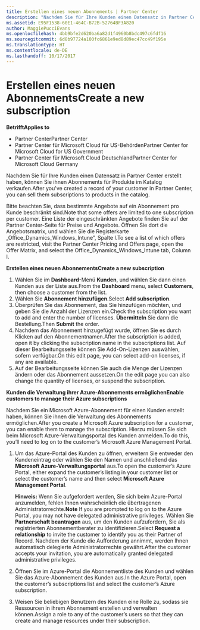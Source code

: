 ```yaml
---
title: Erstellen eines neuen Abonnements | Partner Center
description: "Nachdem Sie für Ihre Kunden einen Datensatz in Partner Center erstellt haben, können Sie ihnen Abonnements für Produkte im Katalog verkaufen."
ms.assetid: E95F1538-60E1-464C-B72B-52764BF3A820
author: MaggiePucciEvans
ms.openlocfilehash: 4bb9bfe2d620ba6a82d1f4960b8bdc497c6fdf16
ms.sourcegitcommit: 6d8b97724a100fc6861e9ed8d89ec47cc49f195e
ms.translationtype: HT
ms.contentlocale: de-DE
ms.lasthandoff: 10/17/2017
---
```

# <a name="create-a-new-subscription"></a><span data-ttu-id="bc896-103">Erstellen eines neuen Abonnements</span><span class="sxs-lookup"><span data-stu-id="bc896-103">Create a new subscription</span></span>

**<span data-ttu-id="bc896-104">Betrifft</span><span class="sxs-lookup"><span data-stu-id="bc896-104">Applies to</span></span>**

-  <span data-ttu-id="bc896-105">Partner Center</span><span class="sxs-lookup"><span data-stu-id="bc896-105">Partner Center</span></span>
-  <span data-ttu-id="bc896-106">Partner Center für Microsoft Cloud für US-Behörden</span><span class="sxs-lookup"><span data-stu-id="bc896-106">Partner Center for Microsoft Cloud for US Government</span></span>
-  <span data-ttu-id="bc896-107">Partner Center für Microsoft Cloud Deutschland</span><span class="sxs-lookup"><span data-stu-id="bc896-107">Partner Center for Microsoft Cloud Germany</span></span>

<span data-ttu-id="bc896-108">Nachdem Sie für Ihre Kunden einen Datensatz in Partner Center erstellt haben, können Sie ihnen Abonnements für Produkte im Katalog verkaufen.</span><span class="sxs-lookup"><span data-stu-id="bc896-108">After you've created a record of your customer in Partner Center, you can sell them subscriptions to products in the catalog.</span></span>

<span data-ttu-id="bc896-109">Bitte beachten Sie, dass bestimmte Angebote auf ein Abonnement pro Kunde beschränkt sind.</span><span class="sxs-lookup"><span data-stu-id="bc896-109">Note that some offers are limited to one subscription per customer.</span></span> <span data-ttu-id="bc896-110">Eine Liste der eingeschränkten Angebote finden Sie auf der Partner Center-Seite für Preise und Angebote. Öffnen Sie dort die Angebotsmatrix, und wählen Sie die Registerkarte „Office_Dynamics_Windows_Intune”, Spalte I.</span><span class="sxs-lookup"><span data-stu-id="bc896-110">To see a list of which offers are restricted, visit the Partner Center Pricing and Offers page, open the Offer Matrix, and select the Office_Dynamics_Windows_Intune tab, Column I.</span></span> 


**<span data-ttu-id="bc896-111">Erstellen eines neuen Abonnements</span><span class="sxs-lookup"><span data-stu-id="bc896-111">Create a new subscription</span></span>**

1.  <span data-ttu-id="bc896-112">Wählen Sie im **Dashboard**-Menü **Kunden**, und wählen Sie dann einen Kunden aus der Liste aus.</span><span class="sxs-lookup"><span data-stu-id="bc896-112">From the **Dashboard** menu, select **Customers**, then choose a customer from the list.</span></span>
2.  <span data-ttu-id="bc896-113">Wählen Sie **Abonnement hinzufügen**.</span><span class="sxs-lookup"><span data-stu-id="bc896-113">Select **Add subscription**.</span></span>
3.  <span data-ttu-id="bc896-114">Überprüfen Sie das Abonnement, das Sie hinzufügen möchten, und geben Sie die Anzahl der Lizenzen ein.</span><span class="sxs-lookup"><span data-stu-id="bc896-114">Check the subscription you want to add and enter the number of licenses.</span></span> <span data-ttu-id="bc896-115">**Übermitteln** Sie dann die Bestellung.</span><span class="sxs-lookup"><span data-stu-id="bc896-115">Then **Submit** the order.</span></span>
4.  <span data-ttu-id="bc896-116">Nachdem das Abonnement hinzugefügt wurde, öffnen Sie es durch Klicken auf den Abonnementnamen.</span><span class="sxs-lookup"><span data-stu-id="bc896-116">After the subscription is added, open it by clicking the subscription name in the subscriptions list.</span></span> <span data-ttu-id="bc896-117">Auf dieser Bearbeitungsseite können Sie Add-On-Lizenzen auswählen, sofern verfügbar.</span><span class="sxs-lookup"><span data-stu-id="bc896-117">On this edit page, you can select add-on licenses, if any are available.</span></span>
5.  <span data-ttu-id="bc896-118">Auf der Bearbeitungsseite können Sie auch die Menge der Lizenzen ändern oder das Abonnement aussetzen.</span><span class="sxs-lookup"><span data-stu-id="bc896-118">On the edit page you can also change the quantity of licenses, or suspend the subscription.</span></span>

**<span data-ttu-id="bc896-119">Kunden die Verwaltung ihrer Azure-Abonnements ermöglichen</span><span class="sxs-lookup"><span data-stu-id="bc896-119">Enable customers to manage their Azure subscriptions</span></span>**

<span data-ttu-id="bc896-120">Nachdem Sie ein Microsoft Azure-Abonnement für einen Kunden erstellt haben, können Sie ihnen die Verwaltung des Abonnements ermöglichen.</span><span class="sxs-lookup"><span data-stu-id="bc896-120">After you create a Microsoft Azure subscription for a customer, you can enable them to manage the subscription.</span></span> <span data-ttu-id="bc896-121">Hierzu müssen Sie sich beim Microsoft Azure-Verwaltungsportal des Kunden anmelden.</span><span class="sxs-lookup"><span data-stu-id="bc896-121">To do this, you’ll need to log on to the customer’s Microsoft Azure Management Portal.</span></span> 

1.  <span data-ttu-id="bc896-122">Um das Azure-Portal des Kunden zu öffnen, erweitern Sie entweder den Kundeneintrag oder wählen Sie den Namen und anschließend das **Microsoft Azure-Verwaltungsportal** aus.</span><span class="sxs-lookup"><span data-stu-id="bc896-122">To open the customer’s Azure Portal, either expand the customer’s listing in your customer list or select the customer’s name and then select **Microsoft Azure Management Portal**.</span></span>
    
    <span data-ttu-id="bc896-123">**Hinweis:** Wenn Sie aufgefordert werden, Sie sich beim Azure-Portal anzumelden, fehlen Ihnen wahrscheinlich die übertragenen Administratorrechte.</span><span class="sxs-lookup"><span data-stu-id="bc896-123">**Note**  If you are prompted to log on to the Azure Portal, you may not have delegated administrative privileges.</span></span> <span data-ttu-id="bc896-124">Wählen Sie **Partnerschaft beantragen** aus, um den Kunden aufzufordern, Sie als registrierten Abonnementberater zu identifizieren.</span><span class="sxs-lookup"><span data-stu-id="bc896-124">Select **Request a relationship** to invite the customer to identify you as their Partner of Record.</span></span> <span data-ttu-id="bc896-125">Nachdem der Kunde die Aufforderung annimmt, werden Ihnen automatisch delegierte Administratorrechte gewährt.</span><span class="sxs-lookup"><span data-stu-id="bc896-125">After the customer accepts your invitation, you are automatically granted delegated administrative privileges.</span></span> 
2.  <span data-ttu-id="bc896-126">Öffnen Sie im Azure-Portal die Abonnementliste des Kunden und wählen Sie das Azure-Abonnement des Kunden aus.</span><span class="sxs-lookup"><span data-stu-id="bc896-126">In the Azure Portal, open the customer’s subscriptions list and select the customer’s Azure subscription.</span></span>
3.  <span data-ttu-id="bc896-127">Weisen Sie beliebigen Benutzern des Kunden eine Rolle zu, sodass sie Ressourcen in ihrem Abonnement erstellen und verwalten können.</span><span class="sxs-lookup"><span data-stu-id="bc896-127">Assign a role to any of the customer’s users so that they can create and manage resources under their subscription.</span></span>

 



